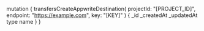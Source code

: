 mutation {
    transfersCreateAppwriteDestination(
        projectId: "[PROJECT_ID]",
        endpoint: "https://example.com",
        key: "[KEY]"
    ) {
        _id
        _createdAt
        _updatedAt
        type
        name
    }
}
